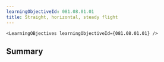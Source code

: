 ```yaml
---
learningObjectiveId: 081.08.01.01
title: Straight, horizontal, steady flight
---
```


```tsx eval
<LearningOBjectives learningObjectiveId={081.08.01.01} />
```

## Summary
